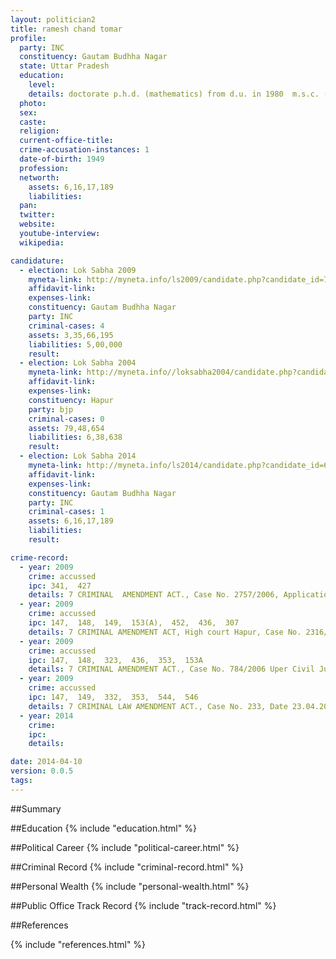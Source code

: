 ```yaml
---
layout: politician2
title: ramesh chand tomar
profile: 
  party: INC
  constituency: Gautam Budhha Nagar
  state: Uttar Pradesh
  education: 
    level: 
    details: doctorate p.h.d. (mathematics) from d.u. in 1980  m.s.c. (mathematics) from agra university in 1970  b.s.c.(physics mathematics statetics) from agra university in 1968
  photo: 
  sex: 
  caste: 
  religion: 
  current-office-title: 
  crime-accusation-instances: 1
  date-of-birth: 1949
  profession: 
  networth: 
    assets: 6,16,17,189
    liabilities: 
  pan: 
  twitter: 
  website: 
  youtube-interview: 
  wikipedia: 

candidature: 
  - election: Lok Sabha 2009
    myneta-link: http://myneta.info/ls2009/candidate.php?candidate_id=7057
    affidavit-link: 
    expenses-link: 
    constituency: Gautam Budhha Nagar 
    party: INC
    criminal-cases: 4
    assets: 3,35,66,195
    liabilities: 5,00,000
    result:  
  - election: Lok Sabha 2004
    myneta-link: http://myneta.info//loksabha2004/candidate.php?candidate_id=4386
    affidavit-link: 
    expenses-link: 
    constituency: Hapur 
    party: bjp
    criminal-cases: 0
    assets: 79,48,654
    liabilities: 6,38,638
    result:  
  - election: Lok Sabha 2014
    myneta-link: http://myneta.info/ls2014/candidate.php?candidate_id=677
    affidavit-link: 
    expenses-link: 
    constituency: Gautam Budhha Nagar 
    party: INC
    criminal-cases: 1
    assets: 6,16,17,189
    liabilities: 
    result:  

crime-record: 
  - year: 2009
    crime: accussed
    ipc: 341,  427
    details: 7 CRIMINAL  AMENDMENT ACT., Case No. 2757/2006, Application No. 21644/2008, Date 24.10.2008, Court CJM JP Nagar 
  - year: 2009
    crime: accussed
    ipc: 147,  148,  149,  153(A),  452,  436,  307
    details: 7 CRIMINAL AMENDMENT ACT, High court Hapur, Case No. 2316/2006, Court Uper Chief Judicial Magistrate Hapud 
  - year: 2009
    crime: accussed
    ipc: 147,  148,  323,  436,  353,  153A
    details: 7 CRIMINAL AMENDMENT ACT., Case No. 784/2006 Uper Civil Judge (JD)Hapud 
  - year: 2009
    crime: accussed
    ipc: 147,  149,  332,  353,  544,  546
    details: 7 CRIMINAL LAW AMENDMENT ACT., Case No. 233, Date 23.04.2007 
  - year: 2014
    crime: 
    ipc: 
    details:  

date: 2014-04-10
version: 0.0.5
tags: 
---
```


##Summary


##Education
{% include "education.html" %}


##Political Career
{% include "political-career.html" %}


##Criminal Record
{% include "criminal-record.html" %}


##Personal Wealth
{% include "personal-wealth.html" %}


##Public Office Track Record
{% include "track-record.html" %}


##References


{% include "references.html" %}
